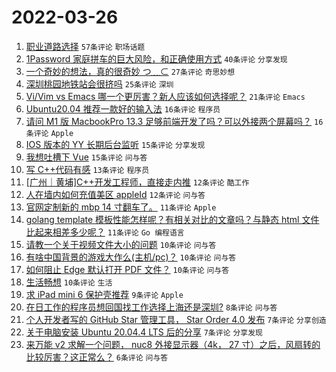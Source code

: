 # 2022-03-26

1. [职业道路选择](https://www.v2ex.com/t/842986) `57条评论` `职场话题`
1. [1Password 家庭拼车的巨大风险，和正确使用方式](https://www.v2ex.com/t/842995) `40条评论` `分享发现`
1. [一个奇妙的想法，真的很奇妙 つ﹏⊂](https://www.v2ex.com/t/842994) `27条评论` `奇思妙想`
1. [深圳桃园地铁站会很挤吗](https://www.v2ex.com/t/842997) `25条评论` `深圳`
1. [Vi/Vim vs Emacs 哪一个更厉害？新人应该如何选择呢？](https://www.v2ex.com/t/843001) `21条评论` `Emacs`
1. [Ubuntu20.04 推荐一款好的输入法](https://www.v2ex.com/t/843003) `16条评论` `程序员`
1. [请问 M1 版 MacbookPro 13.3 足够前端开发了吗？可以外接两个屏幕吗？](https://www.v2ex.com/t/842993) `16条评论` `Apple`
1. [IOS 版本的 YY 长期后台监听](https://www.v2ex.com/t/843002) `15条评论` `分享发现`
1. [我想吐槽下 Vue](https://www.v2ex.com/t/842996) `15条评论` `问与答`
1. [写 C++代码有感](https://www.v2ex.com/t/843038) `13条评论` `程序员`
1. [[广州｜黄埔]C++开发工程师，直接走内推](https://www.v2ex.com/t/842991) `12条评论` `酷工作`
1. [人在墙内如何充值美区 appleId](https://www.v2ex.com/t/842987) `12条评论` `问与答`
1. [官网定制新的 mbp 14 寸翻车了。](https://www.v2ex.com/t/843014) `11条评论` `Apple`
1. [golang template 模板性能怎样呢？有相关对比的文章吗？与静态 html 文件比起来相差多少呢？](https://www.v2ex.com/t/843000) `11条评论` `Go 编程语言`
1. [请教一个关于视频文件大小的问题](https://www.v2ex.com/t/843025) `10条评论` `问与答`
1. [有啥中国背景的游戏大作么(主机/pc)？](https://www.v2ex.com/t/843018) `10条评论` `问与答`
1. [如何阻止 Edge 默认打开 PDF 文件？](https://www.v2ex.com/t/843010) `10条评论` `问与答`
1. [生活畅想](https://www.v2ex.com/t/842998) `10条评论` `生活`
1. [求 iPad mini 6 保护壳推荐](https://www.v2ex.com/t/843004) `9条评论` `Apple`
1. [在日工作的程序员想回国找工作选择上海还是深圳?](https://www.v2ex.com/t/843017) `8条评论` `问与答`
1. [个人开发者写的 GitHub Star 管理工具， Star Order 4.0 发布](https://www.v2ex.com/t/843033) `7条评论` `分享创造`
1. [关于电脑安装 Ubuntu 20.04.4 LTS 后的分享](https://www.v2ex.com/t/842989) `7条评论` `分享发现`
1. [来万能 v2 求解一个问题， nuc8 外接显示器（4k， 27 寸）之后，风扇转的比较厉害？这正常么？](https://www.v2ex.com/t/843026) `6条评论` `问与答`
